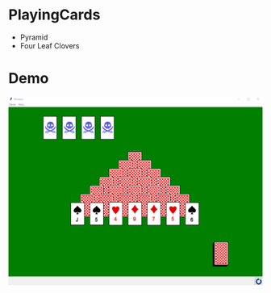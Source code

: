 # PlayingCards

* Pyramid
* Four Leaf Clovers 

# Demo
![demo](https://github.com/KanaeOhta/PlayingCards/blob/master/images/play.gif)
